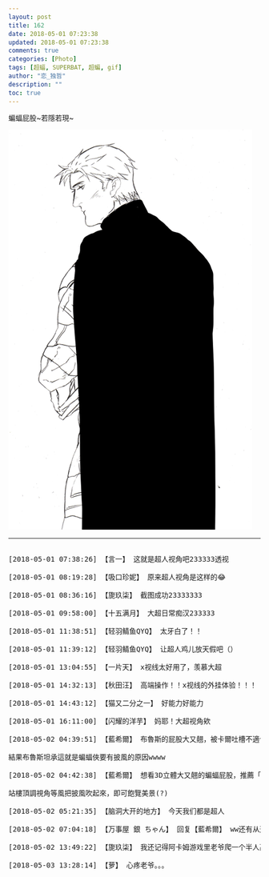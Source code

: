```yaml
---
layout: post
title: 162
date: 2018-05-01 07:23:38
updated: 2018-05-01 07:23:38
comments: true
categories: [Photo]
tags: [超蝠, SUPERBAT, 超蝙, gif]
author: "恋_独哲"
description: ""
toc: true
---
```


<p>蝙蝠屁股~若隱若現~</p>

![](https://raw.githubusercontent.com/alicewish/maple50821/master/img_YW5MWVN1NEpoZFV4b2lyTGlVc0wwSU1FazBjeDlVd00wWVJKY0hVZlI3VVNOc0tUSUFnZ0h3PT0.gif)

---

<pre>

[2018-05-01 07:38:26] 【言一】 这就是超人视角吧233333透视

[2018-05-01 08:19:28] 【吸口珍妮】 原来超人视角是这样的😂

[2018-05-01 08:36:16] 【旎玖柒】 截图成功23333333

[2018-05-01 09:58:00] 【十五满月】 大超日常痴汉233333

[2018-05-01 11:38:51] 【轻羽鲭鱼QYQ】 太牙白了！！

[2018-05-01 11:39:12] 【轻羽鲭鱼QYQ】 让超人鸡儿放天假吧（）

[2018-05-01 13:04:55] 【一片天】 x视线太好用了，羡慕大超

[2018-05-01 14:32:13] 【秋田汪】 高端操作！！x视线的外挂体验！！！

[2018-05-01 14:43:12] 【猫又二分之一】 好能力好能力

[2018-05-01 16:11:00] 【闪耀的洋芋】 妈耶！大超视角欸

[2018-05-02 04:39:51] 【藍希爾】 布魯斯的屁股大又翹，被卡爾吐槽不適合穿紅褲子，
<br />結果布魯斯坦承這就是蝙蝠俠要有披風的原因wwww

[2018-05-02 04:42:38] 【藍希爾】 想看3D立體大又翹的蝙蝠屁股，推薦「阿卡漢騎士」遊戲，
<br />站樓頂調視角等風把披風吹起來，即可飽覽美景(?)

[2018-05-02 05:21:35] 【脑洞大开的地方】 今天我们都是超人

[2018-05-02 07:04:18] 【万事屋 銀 ちゃん】 回复【藍希爾】 ww还有从通风管道里爬出来的时候踹通风网有大腿根内侧（。。。）福利【咳，我玩儿游戏每个通风管道都想爬一爬。】

[2018-05-02 13:49:22] 【旎玖柒】 我还记得阿卡姆游戏里老爷爬一个半人高的台子，真的是爬!那种纯撩的爬!还有披风下风光的特写大镜头!

[2018-05-03 13:28:14] 【萝】 心疼老爷。。。

</pre>